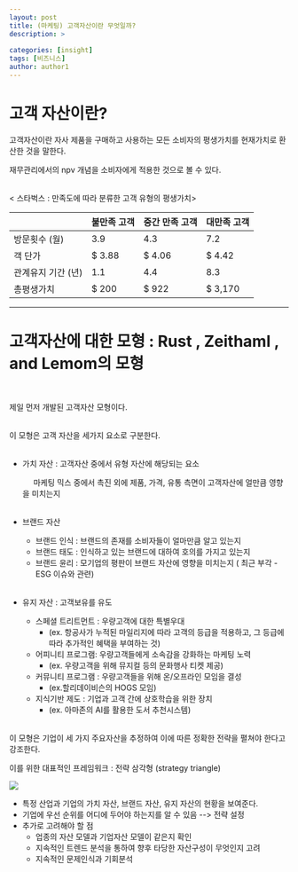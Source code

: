 ```yaml
---
layout: post
title: (마케팅) 고객자산이란 무엇일까?
description: >
  
categories: [insight]
tags: [비즈니스]
author: author1
---
```


# 고객 자산이란?

고객자산이란 자사 제품을 구매하고 사용하는 모든 소비자의 평생가치를 현재가치로 환산한 것을 말한다. <br>

재무관리에서의 npv 개념을 소비자에게 적용한 것으로 볼 수 있다. <br><br>



< 스타벅스 : 만족도에 따라 분류한 고객 유형의 평생가치>

|                    | 불만족 고객 | 중간 만족 고객 | 대만족 고객 |
| ------------------ | ----------- | -------------- | ----------- |
| 방문횟수 (월)      | 3.9         | 4.3            | 7.2         |
| 객 단가            | $ 3.88      | $ 4.06         | $ 4.42      |
| 관계유지 기간 (년) | 1.1         | 4.4            | 8.3         |
| 총평생가치         | $ 200       | $ 922          | $ 3,170     |




---

# 고객자산에 대한  모형 : Rust , Zeithaml , and Lemom의 모형


<br>

제일 먼저 개발된 고객자산 모형이다. <br><br>

이 모형은 고객 자산을 세가지 요소로 구분한다. <br><br>

- 가치 자산 : 고객자산 중에서 유형 자산에 해당되는 요소<br>

  ​		&nbsp;&nbsp;&nbsp;&nbsp;마케팅 믹스 중에서 촉진 외에 제품, 가격, 유통 측면이 고객자산에 얼만큼 영향을 미치는지 <br><br>

- 브랜드 자산 <br>

  - 브랜드 인식 : 브랜드의 존재를 소비자들이 얼마만큼 알고 있는지<br>
  - 브랜드 태도 : 인식하고 있는 브랜드에 대하여 호의를 가지고 있는지<br>
  - 브랜드 윤리 : 모기업의 평판이 브랜드 자산에 영향을 미치는지 ( 최근 부각 - ESG 이슈와 관련)<br><br>

- 유지 자산 : 고객보유를 유도<br>

  - 스페셜 트리트먼트 : 우량고객에 대한 특별우대<br>
    - (ex. 항공사가 누적된 마일리지에 따라 고객의 등급을 적용하고, 그 등급에 따라 추가적인 혜택을 부여하는 것)<br>
  - 어피니티 프로그램: 우량고객들에게 소속감을 강화하는 마케팅 노력 <br>
    -  (ex. 우량고객을 위해 뮤지컬 등의 문화행사 티켓 제공)<br>
  - 커뮤니티 프로그램 : 우량고객들을 위해 온/오프라인 모임을 결성<br>
    - (ex.할리데이비슨의 HOGS 모임)<br>
  - 지식기반 제도 : 기업과 고객 간에 상호학습을 위한 장치<br>
    - (ex. 아마존의 AI를 활용한 도서 추천시스템)<br><br>



이 모형은 기업이 세 가지 주요자산을 추정하여 이에 따른 정확한 전략을 펼쳐야 한다고 강조한다. <br>

이를 위한 대표적인 프레임워크 : 전략 삼각형 (strategy triangle) 


<img src="{{ site.baseurl }}/assets/img/rust/triangle.jpeg">

- 특정 산업과 기업의 가치 자산, 브랜드 자산, 유지 자산의 현황을 보여준다. <br>
- 기업에 우선 순위를 어디에 두어야 하는지를 알 수 있음 --> 전략 설정 <br>
- 추가로 고려해야 할 점<br>
  - 업종의 자산 모델과 기업자산 모델이 같은지 확인<br>
  - 지속적인 트렌드 분석을 통하여 향후 타당한 자산구성이 무엇인지 고려<br>
  - 지속적인 문제인식과 기회분석<br>

